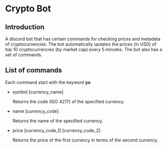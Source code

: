 # Crypto Bot

## Introduction

A discord bot that has certain commands for checking prices and metadata of cryptocurrencies. The bot automatically updates the prices (in USD) of top 10 cryptocurrencies (by market cap) every 5 minutes. The bot also has a set of commands.

## List of commands

Each command start with the keyword __yo__

* symbol [currency_name]

   Returns the code (ISO 4217) of the specified currency.

* name [currency_code]

   Returns the name of the specified currency.

* price [currency_code_1] [currency_code_2]

   Returns the price of the first currency in terms of the second currency.
